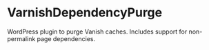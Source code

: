 VarnishDependencyPurge
======================

WordPress plugin to purge Vanish caches. Includes support for non-permalink page dependencies.